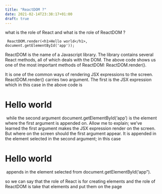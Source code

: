 ```yaml
---
title: "ReactDOM ?"
date: 2021-02-14T23:38:17+01:00
draft: true
---
```


what is the role of React and what is the role of ReactDOM ?

```JSX
 ReactDOM.render(<h1>Hello world</h1>, document.getElementById('app'));
```

ReactDOM is the name of a Javascript library. The library contains several React methods, all of which deals with the DOM. The above code shows us one of the most important methods of ReactDOM: ReactDOM.render().

It is one of the common ways of rendering JSX expressions to the screen.
ReactDOM.render() carries two argument. The first is the JSX expression which in this case in the above code is <h1>Hello world</h1> while the second argument document.getElementById(‘app’) is the element where the first argument is appended on.
Allow me to explain; we’ve learned the first argument makes the JSX expression render on the screen. But where on the screen should the first argument appear. It is appended in the element selected in the second argument; in this case <h1>Hello world</h1> appends in the element selected from document.getElementById(‘app”).

so we can say that the role of React is for creating elements and the role of ReactDOM is take that elements and put them on the page
